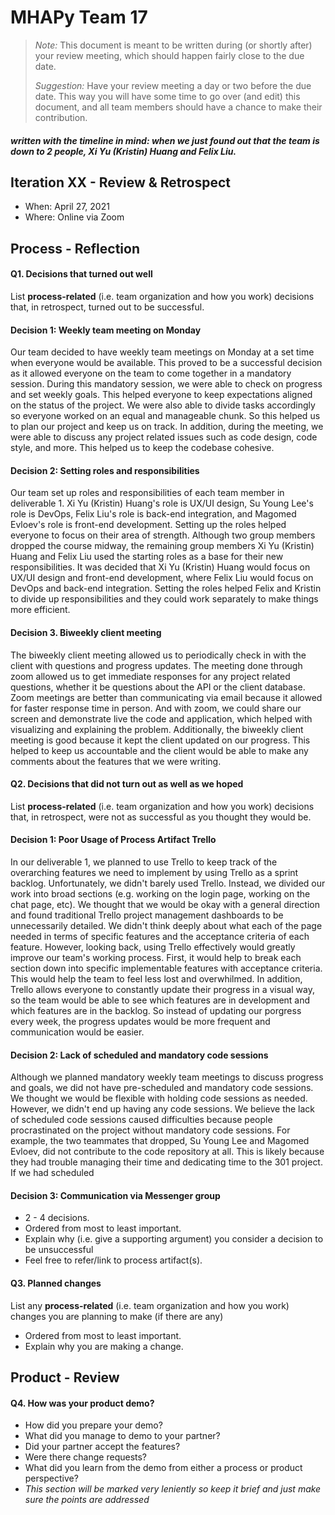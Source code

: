 # MHAPy Team 17

 > _Note:_ This document is meant to be written during (or shortly after) your review meeting, which should happen fairly close to the due date.      
 >      
 > _Suggestion:_ Have your review meeting a day or two before the due date. This way you will have some time to go over (and edit) this document, and all team members should have a chance to make their contribution.

##### written with the timeline in mind: when we just found out that the team is down to 2 people, Xi Yu (Kristin) Huang and Felix Liu.

## Iteration XX - Review & Retrospect

 * When: April 27, 2021
 * Where: Online via Zoom

## Process - Reflection


#### Q1. Decisions that turned out well

List **process-related** (i.e. team organization and how you work) decisions that, in retrospect, turned out to be successful.

#### Decision 1: Weekly team meeting on Monday 

Our team decided to have weekly team meetings on Monday at a set time when everyone would be available. This proved to be a successful decision as it allowed everyone on the team to come together in a mandatory session. During this mandatory session, we were able to check on progress and set weekly goals. This helped everyone to keep expectations aligned on the status of the project. We were also able to divide tasks accordingly so everyone worked on an equal and manageable chunk. So this helped us to plan our project and keep us on track. In addition, during the meeting, we were able to discuss any project related issues such as code design, code style, and more. This helped us to keep the codebase cohesive.

#### Decision 2: Setting roles and responsibilities

Our team set up roles and responsibilities of each team member in deliverable 1. Xi Yu (Kristin) Huang's role is UX/UI design, Su Young Lee's role is DevOps, Felix Liu's role is back-end integration, and Magomed Evloev's role is front-end development. Setting up the roles helped everyone to focus on their area of strength. Although two group members dropped the course midway, the remaining group members Xi Yu (Kristin) Huang and Felix Liu used the starting roles as a base for their new responsibilities. It was decided that Xi Yu (Kristin) Huang would focus on UX/UI design and front-end development, where Felix Liu would focus on DevOps and back-end integration. Setting the roles helped Felix and Kristin to divide up responsibilities and they could work separately to make things more efficient.

#### Decision 3. Biweekly client meeting

The biweekly client meeting allowed us to periodically check in with the client with questions and progress updates. The meeting done through zoom allowed us to get immediate responses for any project related questions, whether it be questions about the API or the client database. Zoom meetings are better than communicating via email because it allowed for faster response time in person. And with zoom, we could share our screen and demonstrate live the code and application, which helped with visualizing and explaining the problem. Additionally, the biweekly client meeting is good because it kept the client updated on our progress. This helped to keep us accountable and the client would be able to make any comments about the features that we were writing.

#### Q2. Decisions that did not turn out as well as we hoped

List **process-related** (i.e. team organization and how you work) decisions that, in retrospect, were not as successful as you thought they would be.

#### Decision 1: Poor Usage of Process Artifact Trello

In our deliverable 1, we planned to use Trello to keep track of the overarching features we need to implement by using Trello as a sprint backlog. Unfortunately, we didn't barely used Trello. Instead, we divided our work into broad sections (e.g. working on the login page, working on the chat page, etc). We thought that we would be okay with a general direction and found traditional Trello project management dashboards to be unnecessarily detailed. We didn't think deeply about what each of the page needed in terms of specific features and the acceptance criteria of each feature. However, looking back, using Trello effectively would greatly improve our team's working process. First, it would help to break each section down into specific implementable features with acceptance criteria. This would help the team to feel less lost and overwhilmed. In addition, Trello allows everyone to constantly update their progress in a visual way, so the team would be able to see which features are in development and which features are in the backlog. So instead of updating our porgress every week, the progress updates would be more frequent and communication would be easier.

#### Decision 2: Lack of scheduled and mandatory code sessions

Although we planned mandatory weekly team meetings to discuss progress and goals, we did not have pre-scheduled and mandatory code sessions. We thought we would be flexible with holding code sessions as needed. However, we didn't end up having any code sessions. We believe the lack of scheduled code sessions caused difficulties because people procrastinated on the project without mandatory code sessions. For example, the two teammates that dropped, Su Young Lee and Magomed Evloev, did not contribute to the code repository at all. This is likely because they had trouble managing their time and dedicating time to the 301 project. If we had scheduled 

#### Decision 3: Communication via Messenger group



 * 2 - 4 decisions.
 * Ordered from most to least important.
 * Explain why (i.e. give a supporting argument) you consider a decision to be unsuccessful
 * Feel free to refer/link to process artifact(s).


#### Q3. Planned changes

List any **process-related** (i.e. team organization and how you work) changes you are planning to make (if there are any)

 * Ordered from most to least important.
 * Explain why you are making a change.


## Product - Review

#### Q4. How was your product demo?
 * How did you prepare your demo?
 * What did you manage to demo to your partner?
 * Did your partner accept the features?
 * Were there change requests?
 * What did you learn from the demo from either a process or product perspective?
 * *This section will be marked very leniently so keep it brief and just make sure the points are addressed*


